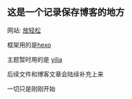 ## 这是一个记录保存博客的地方
网站: [放轻松](http://blackshao.com)

框架用的是[hexo](https://github.com/hexojs/hexo)

主题暂时用的是 [yilia](https://github.com/litten/hexo-theme-yilia)

后续文件和博客文章会陆续补充上来

一切只是刚刚开始
